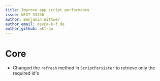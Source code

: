 ```yaml
---
title: Improve app script performance
issue: NEXT-33336
author: Benjamin Wittwer
author_email: dev@a-k-f.de
author_github: akf-bw
---
```

# Core
* Changed the `refresh` method in `ScriptPersister` to retrieve only the required id's

